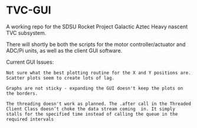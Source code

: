 # TVC-GUI
A working repo for the SDSU Rocket Project Galactic Aztec Heavy nascent TVC subsystem.

There will shortly be both the scripts for the motor controller/actuator and ADC/Pi units, as well as the client GUI software. 


Current GUI Issues:

    Not sure what the best plotting routine for the X and Y positions are. Scatter plots seem to create lots of lag.
  
    Graphs are not sticky - expanding the GUI doesn't keep the plots on the borders.
   
    The threading doesn't work as planned. The .after call in the Threaded Client Class doesn’t choke the data stream coming  in. It simply stalls for the specified time instead of calling the queue in the required intervals 
  
  
  
